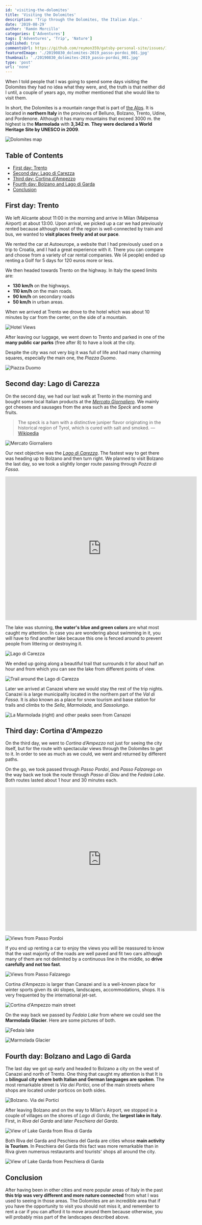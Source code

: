 ```yaml
---
id: 'visiting-the-dolomites'
title: 'Visiting the Dolomites'
description: 'Trip through the Dolomites, the Italian Alps.'
date: '2019-08-29'
author: 'Ramón Morcillo'
categories: ['Adventures']
tags: ['Adventures', 'Trip', 'Nature']
published: true
commentsUrl: https://github.com/reymon359/gatsby-personal-site/issues/168
featuredImage: './20190830_dolomites-2019_passo-pordoi_001.jpg'
thumbnail: './20190830_dolomites-2019_passo-pordoi_001.jpg'
type: 'post'
url: 'none'
---
```


When I told people that I was going to spend some days visiting the Dolomites they had no idea what they were, and, the truth is that neither did I until, a couple of years ago, my mother mentioned that she would like to visit them.

In short, the Dolomites is a mountain range that is part of [the Alps](https://en.wikipedia.org/wiki/Alps). It is located in **northern Italy** in the provinces of Belluno, Bolzano, Trento, Udine, and Pordenone. Although it has many mountains that exceed 3000 m. the highest is the **Marmolada** with **3,342 m**. **They were declared a World Heritage Site by UNESCO in 2009**.

![Dolomites map](./20190828_dolomites-2019_map_001.jpg)

## Table of Contents
- [First day: Trento](#First-day-Trento)
- [Second day: Lago di Carezza](#Second-day-Lago-di-Carezza)
- [Third day: Cortina d'Ampezzo](#Third-day-Cortina-dAmpezzo)
- [Fourth day: Bolzano and Lago di Garda](#Fourth-day-Bolzano-and-Lago-di-Garda)
- [Conclusion](#Conclusion)

## First day: Trento

We left Alicante about 11:00 in the morning and arrive in Milan (Malpensa Airport) at about 13:00. Upon arrival, we picked up a car we had previously rented because although most of the region is well-connected by train and bus, we wanted to **visit places freely and at our pace**.

We rented the car at Autoeurope, a website that I had previously used on a trip to Croatia, and I had a great experience with it. There you can compare and choose from a variety of car rental companies. We (4 people) ended up renting a Golf for 5 days for 120 euros more or less.

We then headed towards Trento on the highway. In Italy the speed limits are:

* **130 km/h** on the highways.
* **110 km/h** on the main roads.
* **90 km/h** on secondary roads
* **50 km/h** in urban areas.

When we arrived at Trento we drove to the hotel which was about 10 minutes by car from the center, on the side of a mountain.

![Hotel Views](./20190827_dolomites-2019_trento-hotel-views_001.jpg)

After leaving our luggage, we went down to Trento and parked in one of the **many public car parks** (free after 8) to have a look at the city.

Despite the city was not very big it was full of life and had many charming squares, especially the main one, the _Piazza Duomo_.

![Piazza Duomo](./20190827_dolomites-2019_trento_001.jpg)

## Second day: Lago di Carezza

On the second day, we had our last walk at Trento in the morning and bought some local Italian products at the _[Mercato Giornaliero](https://goo.gl/maps/mN917WdRzk1FuETP9)_. We mainly got cheeses and sausages from the area such as the _Speck_ and some fruits.

> The speck is a ham with a distinctive juniper flavor originating in the historical region of Tyrol, which is cured with salt and smoked. 
> — [Wikipedia](https://es.wikipedia.org/wiki/Speck)

![Mercato Giornaliero](./20190828_dolomites-2019_mercato-giornaliero_001.jpg)

Our next objective was the _[Lago di Carezza](https://goo.gl/maps/ZiktEE5wbXXhT9Cf8)_. The fastest way to get there was heading up to Bolzano and then turn right. We planned to visit Bolzano the last day, so we took a slightly longer route passing through _Pozza di Fassa_.

<iframe src="https://www.google.com/maps/embed?pb=!1m34!1m12!1m3!1d353153.69068352063!2d11.103147546985761!3d46.24996521522647!2m3!1f0!2f0!3f0!3m2!1i1024!2i768!4f13.1!4m19!3e0!4m5!1s0x478276cac9ce9ddb%3A0x27c6a299139ff547!2sTrento%2C%20Province%20of%20Trento%2C%20Italy!3m2!1d46.074779299999996!2d11.1217486!4m5!1s0x477869237b61dcd9%3A0x99d972828b60eebd!2sPozza%20di%20Fassa%2C%2038036%20Province%20of%20Trento%2C%20Italy!3m2!1d46.4306894!2d11.6857172!4m5!1s0x47786fbe51650425%3A0x26e4d13e4445202f!2sLago%20di%20Carezza!3m2!1d46.4104889!2d11.5758269!5e0!3m2!1sen!2ses!4v1567698533267!5m2!1sen!2ses" width="600" height="450" frameborder="0" style="border:0" allowfullscreen=""></iframe>

The lake was stunning, **the water's blue and green colors** are what most caught my attention. In case you are wondering about swimming in it, you will have to find another lake because this one is fenced around to prevent people from littering or destroying it.

![Lago di Carezza](./20190828_dolomites-2019_lago-di-carezza_001.jpg)

We ended up going along a beautiful trail that surrounds it for about half an hour and from which you can see the lake from different points of view.


![Trail around the Lago di Carezza](./20190828_dolomites-2019_trail-lago-di-carezza_001.jpg)

Later we arrived at Canazei where we would stay the rest of the trip nights. Canazei is a large municipality located in the northern part of the _Val di Fassa_. It is also known as a place for snow tourism and base station for trails and climbs to the _Sella_, _Marmolada_, and _Sassolungo_.

![La Marmolada (right) and other peaks seen from Canazei](./20190828_dolomites-2019_marmolada-from-canazei_001.jpg)

## Third day: Cortina d'Ampezzo

On the third day, we went to _Cortina d’Ampezzo_ not just for seeing the city itself, but for the route with spectacular views through the Dolomites to get to it. In order to see as much as we could, we went and returned by different paths.

On the go, we took passed through _Passo Pordoi_, and _Passo Falzarego_ on the way back we took the route through _Passo di Giau_ and the _Fedaia Lake_. Both routes lasted about 1 hour and 30 minutes each.

<iframe src="https://www.google.com/maps/embed?pb=!1m58!1m12!1m3!1d175825.81720935728!2d11.815877312487777!3d46.48279964344123!2m3!1f0!2f0!3f0!3m2!1i1024!2i768!4f13.1!4m43!3e0!4m5!1s0x47786a694ab62bc3%3A0xcb8e3fb552a4e7e4!2sCanazei%2C%20Trentino%2C%20Italy!3m2!1d46.4767783!2d11.770364899999999!4m5!1s0x47784034607e7663%3A0x81157a992b3a2fc!2sPasso%20Pordoi%2C%2032020%20Province%20of%20Belluno%2C%20Italy!3m2!1d46.487834!2d11.8140476!4m5!1s0x477837f5f673e5eb%3A0xe5210d91f732fe92!2sFalzarego%20Pass%2C%20Cortina%20d&#39;Ampezzo%2C%20Province%20of%20Belluno%2C%20Italy!3m2!1d46.5191252!2d12.0089186!4m5!1s0x47783435d247033f%3A0xdd3c30437b92e42b!2sCortina%20d&#39;Ampezzo%2C%2032043%20Province%20of%20Belluno%2C%20Italy!3m2!1d46.5404711!2d12.1356524!4m5!1s0x477849c8ddb4726f%3A0x6e338788d85b33c1!2sGiau%20Pass%2C%2032046%20San%20Vito%20di%20Cadore%2C%20Province%20of%20Belluno%2C%20Italy!3m2!1d46.4830556!2d12.0541667!4m5!1s0x47784148229089d9%3A0x42b5e7b17c12fccb!2sFedaia%20Lake%2C%20Canazei%2C%20Trentino%2C%20Italy!3m2!1d46.459097299999996!2d11.8702524!4m5!1s0x47786a694ab62bc3%3A0xcb8e3fb552a4e7e4!2sCanazei%2C%20Trentino%2C%20Italy!3m2!1d46.4767783!2d11.770364899999999!5e0!3m2!1sen!2ses!4v1598433772339!5m2!1sen!2ses" width="600" height="450" frameborder="0" style="border:0;" allowfullscreen="" aria-hidden="false" tabindex="0"></iframe>

![Views from Passo Pordoi](./20190830_dolomites-2019_passo-pordoi_001.jpg)

If you end up renting a car to enjoy the views you will be reassured to know that the vast majority of the roads are well paved and fit two cars although many of them are not delimited by a continuous line in the middle, so **drive carefully and not too fast**.

![Views from Passo Falzarego](./20190829_dolomites-2019_passo-falzarego_001.jpg)

Cortina d'Ampezzo is larger than Canazei and is a well-known place for winter sports given its ski slopes, landscapes, accommodations, shops. It is very frequented by the international jet-set.

![Cortina d'Ampezzo main street](./20190829_dolomites-2019_cortina-dampezzo_001.jpg)

On the way back we passed by *Fedaia Lake* from where we could see the **Marmolada Glacier**. Here are some pictures of both.

![Fedaia lake](./20190829_dolomites-2019_fedaia-lake_001.jpg)

![Marmolada Glacier](./20190829_dolomites-2019_marmolada-glacier_001.jpg)

## Fourth day: Bolzano and Lago di Garda

The last day we got up early and headed to Bolzano a city on the west of Canazei and north of Trento. One thing that caught my attention is that It is a **bilingual city where both Italian and German languages are spoken**. The most remarkable street is _Via dei Portici_, one of the main streets where shops are located under porticos on both sides.

![Bolzano. Via dei Portici](./20190830_dolomites-2019_bolzano-via-dei-portici_001.jpg)

After leaving Bolzano and on the way to Milan's Airport, we stopped in a couple of villages on the shores of _Lago di Garda_, the **largest lake in Italy**. First, in _Riva del Garda_ and later _Peschiera del Garda_.

![View of Lake Garda from Riva di Garda](./20190830_dolomites-2019_riva-di-garda_001.jpg)

Both Riva del Garda and Peschiera del Garda are cities whose **main activity is Tourism**. In Peschiera del Garda this fact was more remarkable than in Riva given numerous restaurants and tourists' shops all around the city.

![View of Lake Garda from Peschiera di Garda](./20190830_dolomites-2019_peschiera-di-garda_001.jpg)

## Conclusion

After having been in other cities and more popular areas of Italy in the past **this trip was very different and more nature connected** from what I was used to seeing in those areas. The Dolomites are an incredible area that if you have the opportunity to visit you should not miss it, and remember to rent a car if you can afford it to move around them because otherwise, you will probably miss part of the landscapes described above.
